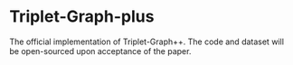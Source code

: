 # Triplet-Graph-plus
The official implementation of Triplet-Graph++. The code and dataset will be open-sourced upon acceptance of the paper.
